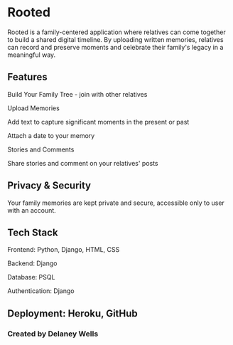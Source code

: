 # Rooted

Rooted is a family-centered application where relatives can come together to build a shared digital timeline. By uploading written memories, relatives can record and preserve moments and celebrate their family's legacy in a meaningful way.

## Features

Build Your Family Tree - join with other relatives

Upload Memories

Add text to capture significant moments in the present or past

Attach a date to your memory

Stories and Comments

Share stories and comment on your relatives' posts

## Privacy & Security

Your family memories are kept private and secure, accessible only to user with an account.

## Tech Stack

Frontend: Python, Django, HTML, CSS

Backend: Django

Database: PSQL

Authentication: Django

## Deployment: Heroku, GitHub

### Created by Delaney Wells
